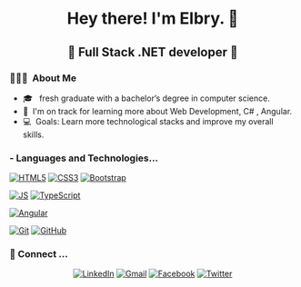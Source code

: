<h1 align="center"> Hey there! I'm Elbry. 👋</h1>
<h2 align="center">🚀 Full Stack .NET developer 🚀</h2>
<h3> 👨🏻‍💻 &nbsp;About Me </h3>

- 🎓 &nbsp; fresh graduate with a bachelor’s degree in computer science.
- 🌱 &nbsp;I'm on track for learning more about Web Development, C# , Angular.
- 💻 &nbsp;Goals: Learn more technological stacks and improve my overall skills.


### - Languages and Technologies...
[![HTML5](https://img.shields.io/badge/-HTML5-E34F26?style=flat-square&logo=html5&logoColor=white&link=https://github.com/PoulaHelmy/)](https://github.com/elbry74/)
[![CSS3](https://img.shields.io/badge/-CSS3-1572B6?style=flat-square&logo=css3&link=https://github.com/PoulaHelmy/)](https://github.com/PoulaHelmy/)
[![Bootstrap](https://img.shields.io/badge/-Bootstrap-563D7C?style=flat-square&logo=bootstrap&link=https://github.com/PoulaHelmy/)](https://github.com/elbry74/)

[![JS](https://img.shields.io/badge/-JavaScript-black?style=flat-square&logo=javascript&link=https://github.com/PoulaHelmy/)](https://github.com/elbry74/)
[![TypeScript](https://img.shields.io/badge/TypeScript-007ACC?style=flat-square&logo=typescript&logoColor=white&link=https://github.com/elbry74/)](https://github.com/LuizCarlosAbbott/)

[![Angular](https://img.shields.io/badge/Angular-DD0031?style=flat-square&logo=angular&logoColor=white&link=https://github.com/elbry74/)](https://github.com/PoulaHelmy/)

[![Git](https://img.shields.io/badge/-Git-black?style=flat-square&logo=git&link=https://github.com/PoulaHelmy/)](https://github.com/elbry74/)
[![GitHub](https://img.shields.io/badge/-GitHub-181717?style=flat-square&logo=github&link=https://github.com/PoulaHelmy/)](https://github.com/elbry74/)

<h3> 💬 Connect ... </h3>
<p align="center">
<a href="https://www.linkedin.com/in/elbry74/" target="_blank"><img src="https://img.shields.io/badge/LinkedIn-%230077B5.svg?&style=flat-square&logo=linkedin&logoColor=white" alt="LinkedIn"></a>
<a href="mailto:abdallahelbry74@gmail.com" target="_blank"><img src="https://img.shields.io/badge/gmail-%23E4405F.svg?&style=flat-square&logo=gmail&logoColor=white" alt="Gmail"></a>  
<a href="https://www.facebook.com/abdo.melbry/" target="_blank"><img src="https://img.shields.io/badge/Facebook-%231877F2.svg?&style=flat-square&logo=facebook&logoColor=white" alt="Facebook"></a>
<a href="https://twitter.com/elbry74" target="_blank"><img src="https://img.shields.io/badge/-Twitter-1da1f2?style=flat-square&labelColor=1da1f2&logo=twitter&logoColor=white&link=https://www.twitter.com/_weltonfelix/" alt="Twitter"></a>  
 </p>
